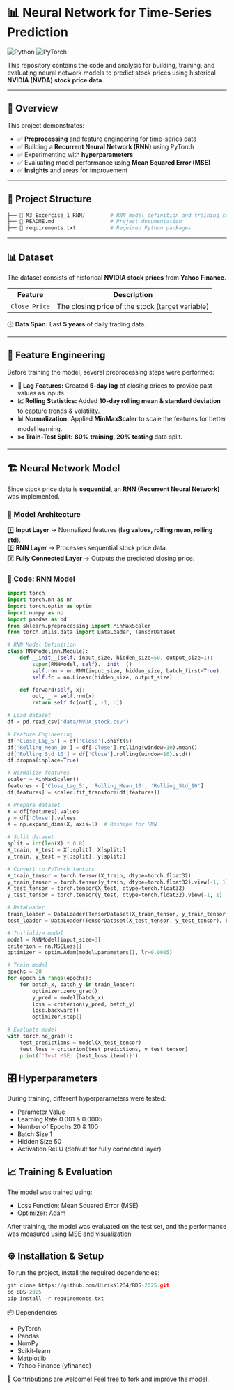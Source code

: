 # 📊 Neural Network for Time-Series Prediction

![Python](https://img.shields.io/badge/Python-3.11-blue) 
![PyTorch](https://img.shields.io/badge/PyTorch-2.5-red)

This repository contains the code and analysis for building, training, and evaluating neural network models to predict stock prices using historical **NVIDIA (NVDA) stock price data**.

---

## 📌 Overview
This project demonstrates:
- ✅ **Preprocessing** and feature engineering for time-series data  
- ✅ Building a **Recurrent Neural Network (RNN)** using PyTorch  
- ✅ Experimenting with **hyperparameters**  
- ✅ Evaluating model performance using **Mean Squared Error (MSE)**  
- ✅ **Insights** and areas for improvement  

---

## 📂 Project Structure
```python
├── 📁 M3_Excercise_1_RNN/        # RNN model definition and training script
├── 📄 README.md                  # Project documentation
├── 📄 requirements.txt           # Required Python packages
```
---

## 📊 Dataset
The dataset consists of historical **NVIDIA stock prices** from **Yahoo Finance**.

| Feature          | Description |
|-----------------|-------------|
| `Close Price`   | The closing price of the stock (target variable) |

🕒 **Data Span:** Last **5 years** of daily trading data.

---

## 🔨 Feature Engineering
Before training the model, several preprocessing steps were performed:

- **🔄 Lag Features:** Created **5-day lag** of closing prices to provide past values as inputs.  
- **📈 Rolling Statistics:** Added **10-day rolling mean & standard deviation** to capture trends & volatility.  
- **📊 Normalization:** Applied **MinMaxScaler** to scale the features for better model learning.  
- **✂️ Train-Test Split:** **80% training, 20% testing** data split.

---

## 🏗 Neural Network Model
Since stock price data is **sequential**, an **RNN (Recurrent Neural Network)** was implemented.

### 🔹 Model Architecture
1️⃣ **Input Layer** → Normalized features (**lag values, rolling mean, rolling std**).  
2️⃣ **RNN Layer** → Processes sequential stock price data.  
3️⃣ **Fully Connected Layer** → Outputs the predicted closing price.

### 📜 Code: RNN Model
```python
import torch
import torch.nn as nn
import torch.optim as optim
import numpy as np
import pandas as pd
from sklearn.preprocessing import MinMaxScaler
from torch.utils.data import DataLoader, TensorDataset

# RNN Model Definition
class RNNModel(nn.Module):
    def __init__(self, input_size, hidden_size=50, output_size=1):
        super(RNNModel, self).__init__()
        self.rnn = nn.RNN(input_size, hidden_size, batch_first=True)
        self.fc = nn.Linear(hidden_size, output_size)

    def forward(self, x):
        out, _ = self.rnn(x)
        return self.fc(out[:, -1, :])

# Load dataset
df = pd.read_csv('data/NVDA_stock.csv')

# Feature Engineering
df['Close_Lag_5'] = df['Close'].shift(5)
df['Rolling_Mean_10'] = df['Close'].rolling(window=10).mean()
df['Rolling_Std_10'] = df['Close'].rolling(window=10).std()
df.dropna(inplace=True)

# Normalize features
scaler = MinMaxScaler()
features = ['Close_Lag_5', 'Rolling_Mean_10', 'Rolling_Std_10']
df[features] = scaler.fit_transform(df[features])

# Prepare dataset
X = df[features].values
y = df['Close'].values
X = np.expand_dims(X, axis=1)  # Reshape for RNN

# Split dataset
split = int(len(X) * 0.8)
X_train, X_test = X[:split], X[split:]
y_train, y_test = y[:split], y[split:]

# Convert to PyTorch tensors
X_train_tensor = torch.tensor(X_train, dtype=torch.float32)
y_train_tensor = torch.tensor(y_train, dtype=torch.float32).view(-1, 1)
X_test_tensor = torch.tensor(X_test, dtype=torch.float32)
y_test_tensor = torch.tensor(y_test, dtype=torch.float32).view(-1, 1)

# DataLoader
train_loader = DataLoader(TensorDataset(X_train_tensor, y_train_tensor), batch_size=1, shuffle=True)
test_loader = DataLoader(TensorDataset(X_test_tensor, y_test_tensor), batch_size=1)

# Initialize model
model = RNNModel(input_size=3)
criterion = nn.MSELoss()
optimizer = optim.Adam(model.parameters(), lr=0.0005)

# Train model
epochs = 20
for epoch in range(epochs):
    for batch_x, batch_y in train_loader:
        optimizer.zero_grad()
        y_pred = model(batch_x)
        loss = criterion(y_pred, batch_y)
        loss.backward()
        optimizer.step()

# Evaluate model
with torch.no_grad():
    test_predictions = model(X_test_tensor)
    test_loss = criterion(test_predictions, y_test_tensor)
    print(f'Test MSE: {test_loss.item()}')
```

## 🎛 Hyperparameters
During training, different hyperparameters were tested:

- Parameter	Value
- Learning Rate	0.001 & 0.0005
- Number of Epochs	20 & 100
- Batch Size	1
- Hidden Size	50
- Activation	ReLU (default for fully connected layer)

## 📈 Training & Evaluation
The model was trained using:

- Loss Function: Mean Squared Error (MSE)
- Optimizer: Adam

After training, the model was evaluated on the test set, and the performance was measured using MSE and visualization 

## ⚙️ Installation & Setup
To run the project, install the required dependencies:

``` python
git clone https://github.com/UlrikN1234/BDS-2025.git
cd BDS-2025
pip install -r requirements.txt
```

📦 Dependencies
- PyTorch
- Pandas
- NumPy
- Scikit-learn
- Matplotlib
- Yahoo Finance (yfinance)

🔗 Contributions are welcome! Feel free to fork and improve the model.
